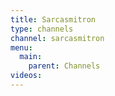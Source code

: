 ```yaml
---
title: Sarcasmitron
type: channels
channel: sarcasmitron
menu:
  main:
    parent: Channels
videos:
---
```

